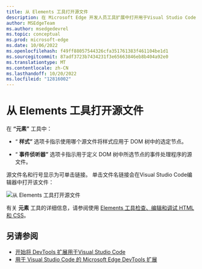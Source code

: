 ```yaml
---
title: 从 Elements 工具打开源文件
description: 在 Microsoft Edge 开发人员工具扩展中打开用于Visual Studio Code的 Elements 工具中的源文件。
author: MSEdgeTeam
ms.author: msedgedevrel
ms.topic: conceptual
ms.prod: microsoft-edge
ms.date: 10/06/2022
ms.openlocfilehash: f49ff88057544326cfa351761383f461104be1d1
ms.sourcegitcommit: 87adf3723b7434231f3e65663846eb8b404a92e0
ms.translationtype: MT
ms.contentlocale: zh-CN
ms.lasthandoff: 10/20/2022
ms.locfileid: "12816002"
---
```

# <a name="opening-source-files-from-the-elements-tool"></a>从 Elements 工具打开源文件

在 **“元素”** 工具中：

*  “ **样式”** 选项卡指示使用哪个源文件将样式应用于 DOM 树中的选定节点。

*  “ **事件侦听器”** 选项卡指示用于定义 DOM 树中所选节点的事件处理程序的源文件。

源文件名和行号显示为可单击链接。  单击文件名链接会在Visual Studio Code编辑器中打开该文件：

![从 Elements 工具打开源文件](./opening-source-files-from-elements-tool-images/elements-files.png)

有关 **元素** 工具的详细信息，请参阅使用 [Elements 工具检查、编辑和调试 HTML 和 CSS](../../devtools-guide-chromium/elements-tool/elements-tool.md)。


<!-- ====================================================================== -->
## <a name="see-also"></a>另请参阅

* [开始将 DevTools 扩展用于Visual Studio Code](./get-started.md)
* [用于 Visual Studio Code 的 Microsoft Edge DevTools 扩展](../microsoft-edge-devtools-extension.md)

